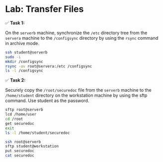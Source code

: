 #  Lab: Transfer Files

✅ **Task 1:**

On the `serverb` machine, synchronize the `/etc` directory tree from the `servera` machine to the `/configsync` directory by using the `rsync` command in archive mode.


```bash
ssh student@serverb
sudo -i
mkdir /configsync
rsync -av root@servera:/etc /configsync
ls -l /configsync
```

✅ **Task 2:**

Securely copy the `/root/securedoc` file from the `serverb` machine to the `/home/student` directory on the workstation machine by using the sftp command. Use student as the password.

```bash
sftp root@serverb
lcd /home/user
cd /root
get securedoc
exit
ls -l /home/student/securedoc
```


```bash
ssh root@serverb
sftp student@workstation
put securedoc
cat securedoc
```




